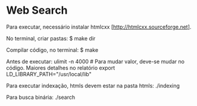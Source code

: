 # Web Search

Para executar, necessário instalar htmlcxx [http://htmlcxx.sourceforge.net].

No terminal, criar pastas:
  $ make dir
  
Compilar código, no terminal:
  $ make
  
Antes de executar:
  ulimit -n 4000 # Para mudar valor, deve-se mudar no código. Maiores detalhes no relatório
  export LD_LIBRARY_PATH="/usr/local/lib"
  
Para executar indexação, htmls devem estar na pasta htmls:
  ./indexing
  
Para busca binária:
  ./search
  